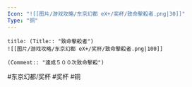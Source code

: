 ```yaml
---
Icon: "![[图片/游戏攻略/东京幻都 eX+/奖杯/致命擊殺者.png|30]]"
Type: "铜"
---
```

```ad-common-bronze-trophy
title: (Title:: "致命擊殺者")
![[图片/游戏攻略/东京幻都 eX+/奖杯/致命擊殺者.png|100]]

(Comment:: "達成５００次致命擊殺")
```

#东京幻都/奖杯 #奖杯 #铜
